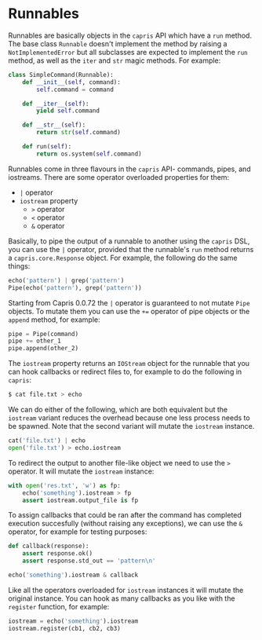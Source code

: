 # Runnables

Runnables are basically objects in the `capris` API
which have a `run` method. The base class `Runnable`
doesn't implement the method by raising a `NotImplementedError`
but all subclasses are expected to implement the
`run` method, as well as the `iter` and `str` magic
methods. For example:

```python
class SimpleCommand(Runnable):
    def __init__(self, command):
        self.command = command

    def __iter__(self):
        yield self.command

    def __str__(self):
        return str(self.command)

    def run(self):
        return os.system(self.command)
```

Runnables come in three flavours in the `capris`
API- commands, pipes, and iostreams. There are
some operator overloaded properties for them:

 - `|` operator
 - `iostream` property
    - `>` operator
    - `<` operator
    - `&` operator

Basically, to pipe the output of a runnable to
another using the `capris` DSL, you can use the
`|` operator, provided that the runnable's `run`
method returns a `capris.core.Response` object.
For example, the following do the same things:

```python
echo('pattern') | grep('pattern')
Pipe(echo('pattern'), grep('pattern'))
```

Starting from Capris 0.0.72 the `|` operator
is guaranteed to not mutate `Pipe` objects.
To mutate them you can use the `+=` operator
of pipe objects or the `append` method, for
example:

```python
pipe = Pipe(command)
pipe += other_1
pipe.append(other_2)
```

The `iostream` property returns an `IOStream`
object for the runnable that you can hook callbacks
or redirect files to, for example to do the
following in `capris`:

```bash
$ cat file.txt > echo
```

We can do either of the following, which are both
equivalent but the `iostream` variant reduces
the overhead because one less process needs to
be spawned. Note that the second variant will
mutate the `iostream` instance.

```python
cat('file.txt') | echo
open('file.txt') > echo.iostream
```

To redirect the output to another file-like object
we need to use the `>` operator. It will mutate the
`iostream` instance:

```python
with open('res.txt', 'w') as fp:
    echo('something').iostream > fp
    assert iostream.output_file is fp
```

To assign callbacks that could be ran after the
command has completed execution succesfully (without
raising any exceptions), we can use the `&` operator,
for example for testing purposes:

```python
def callback(response):
    assert response.ok()
    assert response.std_out == 'pattern\n'

echo('something').iostream & callback
```

Like all the operators overloaded for `iostream`
instances it will mutate the original instance.
You can hook as many callbacks as you like with
the `register` function, for example:

```python
iostream = echo('something').iostream
iostream.register(cb1, cb2, cb3)
```

